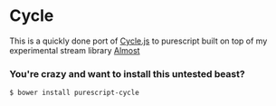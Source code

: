 # Cycle

This is a quickly done port of [Cycle.js](http://cycle.js.org) to purescript
built on top of my experimental stream library [Almost](https://gitub.com/Tylors/Almost)

### You're crazy and want to install this untested beast?
```
$ bower install purescript-cycle
```
